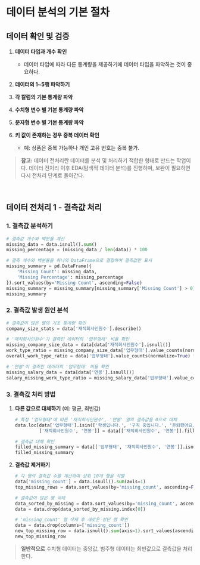 
# 데이터 분석의 기본 절차

## 데이터 확인 및 검증

1. **데이터 타입과 개수 확인**
   - 데이터 타입에 따라 다른 통계량을 제공하기에 데이터 타입을 파악하는 것이 중요하다.

2. **데이터의 1~5행 파악하기**

3. **각 칼럼의 기본 통계량 파악**

4. **수치형 변수 별 기본 통계량 파악**

5. **문자형 변수 별 기본 통계량 파악**

6. **키 값이 존재하는 경우 중복 데이터 확인**
   - 예: 상품은 중복 가능하나 개인 고유 번호는 중복 불가.

> **참고:** 데이터 전처리란 데이터를 분석 및 처리하기 적합한 형태로 만드는 작업이다. 데이터 전처리 이후 EDA(탐색적 데이터 분석)를 진행하며, 보완이 필요하면 다시 전처리 단계로 돌아간다.

<br>

## 데이터 전처리 1 - 결측값 처리

### 1. 결측값 분석하기
```python
# 결측값 개수와 백분율 계산
missing_data = data.isnull().sum()
missing_percentage = (missing_data / len(data)) * 100

# 결측 개수와 백분율을 하나의 DataFrame으로 결합하여 결측값만 표시
missing_summary = pd.DataFrame({
    'Missing Count': missing_data,
    'Missing Percentage': missing_percentage
}).sort_values(by='Missing Count', ascending=False)
missing_summary = missing_summary[missing_summary['Missing Count'] > 0]
missing_summary
```

### 2. 결측값 발생 원인 분석
```python
# 결측값이 많은 열의 기초 통계량 확인
company_size_stats = data['재직회사인원수'].describe()

# '재직회사인원수'가 결측인 데이터의 '업무형태' 비율 확인
missing_company_size_data = data[data['재직회사인원수'].isnull()]
work_type_ratio = missing_company_size_data['업무형태'].value_counts(normalize=True) * 100
overall_work_type_ratio = data['업무형태'].value_counts(normalize=True) * 100

# '연봉'이 결측인 데이터의 '업무형태' 비율 확인
missing_salary_data = data[data['연봉'].isnull()]
salary_missing_work_type_ratio = missing_salary_data['업무형태'].value_counts(normalize=True) * 100
```

### 3. 결측값 처리 방법

1) **다른 값으로 대체하기** (예: 평균, 최빈값)
   ```python
   # 특정 '업무형태'에 따른 '재직회사인원수', '연봉' 열의 결측값을 0으로 대체
   data.loc[data['업무형태'].isin(['학생입니다.', '구직 중입니다.', '은퇴했어요.(정년퇴직, 파이어족)']),
            ['재직회사인원수', '연봉']] = data[['재직회사인원수', '연봉']].fillna(0)

   # 결측값 대체 확인
   filled_missing_summary = data[['업무형태', '재직회사인원수', '연봉']].isnull().sum()
   filled_missing_summary
   ```

2) **결측값 제거하기**
   ```python
   # 각 행의 결측값 수를 계산하여 상위 10개 행을 식별
   data['missing_count'] = data.isnull().sum(axis=1)
   top_missing_rows = data.sort_values(by='missing_count', ascending=False).head(10).drop(columns=['missing_count'])

   # 결측값이 많은 행 삭제
   data_sorted_by_missing = data.sort_values(by='missing_count', ascending=False)
   data = data.drop(data_sorted_by_missing.index[0])

   # 'missing_count' 열 삭제 후 새로운 상단 행 확인
   data = data.drop(columns=['missing_count'])
   new_top_missing_row = data.isnull().sum(axis=1).sort_values(ascending=False).head(1)
   new_top_missing_row
   ```

> **일반적으로** 수치형 데이터는 중앙값, 범주형 데이터는 최빈값으로 결측값을 처리한다.

